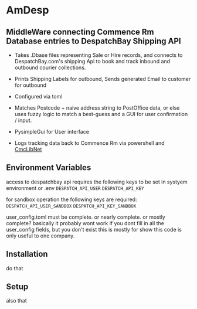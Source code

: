 # AmDesp
## MiddleWare connecting Commence Rm Database entries to DespatchBay Shipping API

* Takes .Dbase files representing Sale or Hire records, and connects to DespatchBay.com's shipping Api to book and track inbound and outbound courier collections.

* Prints Shipping Labels for outbound, Sends generated Email to customer for outbound 

* Configured via toml

* Matches Postcode + naive address string to PostOffice data, or else uses fuzzy logic to match a best-guess and a GUI for user confirmation / input. 

* PysimpleGui for User interface

* Logs tracking data back to Commence Rm via powershell and [CmcLibNet](https://cmclibnet.vovin.nl/)

## Environment Variables

access to despatchbay api requires the following keys to be set in systyem environment or .env
`DESPATCH_API_USER`
`DESPATCH_API_KEY`

for sandbox operation the following keys are required:
`DESPATCH_API_USER_SANDBOX`
`DESPATCH_API_KEY_SANDBOX`

user_config.toml must be complete. or nearly complete. or mostly complete? basically it probably wont work if you dont fill in all the user_config fields, but you don't exist this is mostly for show this code is only useful to one company.


## Installation
do that

## Setup
also that
